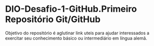 # DIO-Desafio-1-GitHub.Primeiro Repositório Git/GitHub
Objetivo do repositório é aglutinar link uteis para ajudar interessados a exercitar seu conhecimento básico ou intermediário em língua alemã. 

